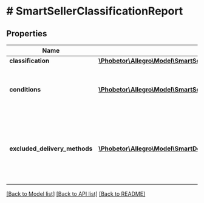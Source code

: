 # # SmartSellerClassificationReport

## Properties

Name | Type | Description | Notes
------------ | ------------- | ------------- | -------------
**classification** | [**\Phobetor\Allegro\Model\SmartSellerClassificationReportClassification**](SmartSellerClassificationReportClassification.md) |  | [optional]
**conditions** | [**\Phobetor\Allegro\Model\SmartSellerClassificationReportConditionsInner[]**](SmartSellerClassificationReportConditionsInner.md) | Set of conditions to be met in order for user to be Smart! | [optional]
**excluded_delivery_methods** | [**\Phobetor\Allegro\Model\SmartDeliveryMethod[]**](SmartDeliveryMethod.md) | Set of delivery methods that were excluded from Smart! classification on demand by seller | [optional]

[[Back to Model list]](../../README.md#models) [[Back to API list]](../../README.md#endpoints) [[Back to README]](../../README.md)
